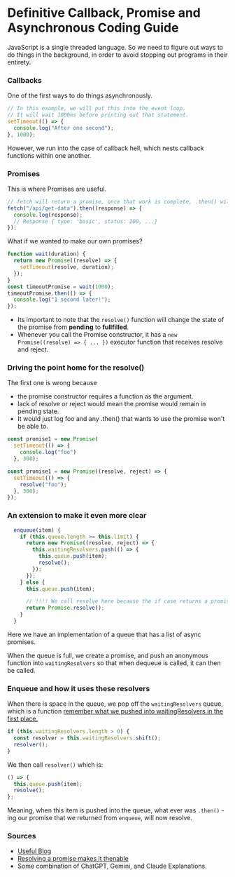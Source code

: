 # Definitive Callback, Promise and Asynchronous Coding Guide

JavaScript is a single threaded language. So we need to figure out ways to do things in the background, in order to avoid stopping out programs in their entirety.

### Callbacks

One of the first ways to do things asynchronously.

```js
// In this example, we will put this into the event loop.
// It will wait 1000ms before printing out that statement.
setTimeout(() => {
  console.log("After one second");
}, 1000);
```

However, we run into the case of callback hell, which nests callback functions within one another.

### Promises

This is where Promises are useful.

```js
// fetch will return a promise, once that work is complete, .then() will do something with the resolved value that we got.
fetch("/api/get-data").then((response) => {
  console.log(response);
  // Response { type: 'basic', status: 200, ...}
});
```

What if we wanted to make our own promises?

```js
function wait(duration) {
  return new Promise((resolve) => {
    setTimeout(resolve, duration);
  });
}
const timeoutPromise = wait(1000);
timeoutPromise.then(() => {
  console.log("1 second later!");
});
```

- Its important to note that the `resolve()` function will change the state of the promise from **pending** to **fullfilled**.
- Whenever you call the Promise constructor, it has a `new Promise((resolve) => { ... })` executor function that receives resolve and reject.

### Driving the point home for the resolve()

The first one is wrong because

- the promise constructor requires a function as the argument.
- lack of resolve or reject would mean the promise would remain in pending state.
- It would just log foo and any .then() that wants to use the promise won't be able to.

```js
const promise1 = new Promise(
  setTimeout(() => {
    console.log("foo")
  }, 300);

const promise1 = new Promise((resolve, reject) => {
  setTimeout(() => {
    resolve("foo");
  }, 300);
});
```

### An extension to make it even more clear

```js
  enqueue(item) {
    if (this.queue.length >= this.limit) {
      return new Promise((resolve, reject) => {
        this.waitingResolvers.push(() => {
          this.queue.push(item);
          resolve();
        });
      });
    } else {
      this.queue.push(item);

      // !!!! We call resolve here because the if case returns a promise and we must also return a promise even though .resolve() - static method in this example - resolves as undefined.
      return Promise.resolve();
    }
  }
```

Here we have an implementation of a queue that has a list of async promises.

When the queue is full, we create a promise, and push an anonymous function into `waitingResolvers` so that when dequeue is called, it can then be called.

### Enqueue and how it uses these resolvers

When there is space in the queue, we pop off the `waitingResolvers` queue, which is a function [remember what we pushed into waitingResolvers in the first place.](#an-extension-to-make-it-even-more-clear)

```js
if (this.waitingResolvers.length > 0) {
  const resolver = this.waitingResolvers.shift();
  resolver();
}
```

We then call `resolver()` which is:

```js
() => {
  this.queue.push(item);
  resolve();
};
```

Meaning, when this item is pushed into the queue, what ever was `.then()` -ing our promise that we returned from `enqueue`, will now resolve.

### Sources

- [Useful Blog](https://www.joshwcomeau.com/javascript/promises/)
- [Resolving a promise makes it thenable](https://developer.mozilla.org/en-US/docs/Web/JavaScript/Reference/Global_Objects/Promise/resolve)
- Some combination of ChatGPT, Gemini, and Claude Explanations.
